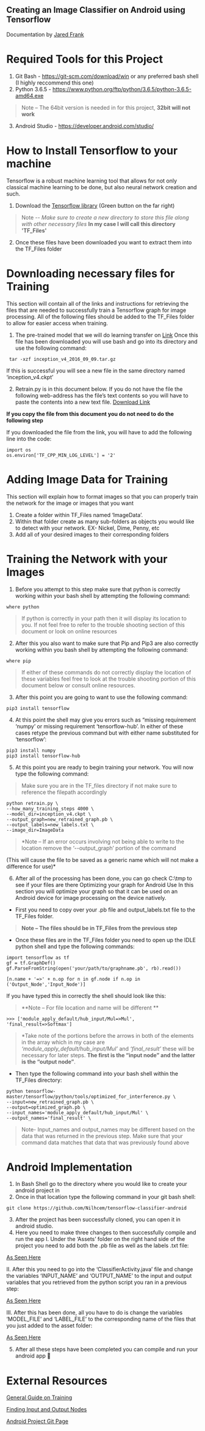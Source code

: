 ## Creating an Image Classifier on Android using Tensorflow 

Documentation by [Jared Frank](https://github.com/jfrank1120)

# Required Tools for this Project
1.	Git Bash - https://git-scm.com/download/win or any preferred bash shell (I highly reccommend this one)
2.	Python 3.6.5 - https://www.python.org/ftp/python/3.6.5/python-3.6.5-amd64.exe
> Note – The 64bit version is needed in for this project, **32bit will not work**
3.	Android Studio - https://developer.android.com/studio/



# How to Install Tensorflow to your machine
Tensorflow is a robust machine learning tool that allows for not only classical machine learning to be done, but also neural network creation and such.
1.	Download the [Tensorflow library](https://github.com/tensorflow/tensorflow) (Green button on the far right) 

> Note -- *Make sure to create a new directory to store this file along with other necessary files*
**In my case I will call this directory 'TF_Files'**
2.	Once these files have been downloaded you want to extract them into the TF_Files folder



# Downloading necessary files for Training
This section will contain all of the links and instructions for retrieving the files that are needed to successfully train a Tensorflow graph for image processing. All of the following files should be added to the TF_Files folder to allow for easier access when training.
1.	The pre-trained model that we will do learning transfer on [Link](http://download.tensorflow.org/models/inception_v4_2016_09_09.tar.gz)
Once this file has been downloaded you will use bash and go into its directory and use the following command:
```
 tar -xzf inception_v4_2016_09_09.tar.gz
```


If this is successful you will see a new file in the same directory named ‘inception_v4.ckpt’

2.	Retrain.py is in this document below. If you do not have the file the following web-address has the file’s text contents so you will have to paste the contents into a new text file. [Download Link](https://github.com/tensorflow/hub/blob/master/examples/image_retraining/retrain.py)

**If you copy the file from this document you do not need to do the following step**


If you downloaded the file from the link, you will have to add the following line into the code: 
```
import os
os.environ['TF_CPP_MIN_LOG_LEVEL'] = '2'
```



# Adding Image Data for Training
This section will explain how to format images so that you can properly train the network for the image or images that you want
1.	Create a folder within TF_Files named ‘ImageData’.
2.	Within that folder create as many sub-folders as objects you would like to detect with your network. EX- Nickel, Dime, Penny, etc
3.	Add all of your desired images to their corresponding folders 



# Training the Network with your Images
1.	Before you attempt to this step make sure that python is correctly working within your bash shell by attempting the following command:
```
where python
```
> If python is correctly in your path then it will display its location to you. If not feel free to refer to the trouble shooting section of this document or look on online resources


2.	After this you also want to make sure that Pip and Pip3 are also correctly working within you bash shell by attempting the following command:
```
where pip
```
> If either of these commands do not correctly display the location of these variables feel free to look at the trouble shooting portion of this document below or consult online resources.

3.	After this point you are going to want to use the following command:
```
pip3 install tensorflow
```


4.	At this point the shell may give you errors such as “missing requirement ‘numpy’ or missing requirement ‘tensorflow-hub’. In either of these cases retype the previous command but with either name substituted for ‘tensorflow’: 
 ```
 pip3 install numpy
 pip3 install tensorflow-hub
 ```
 
 
5.	At this point you are ready to begin training your network. You will now type the following command:
 > Make sure you are in the TF_files directory if not make sure to reference the filepath accordingly
 ```
 python retrain.py \
 --how_many_training_steps 4000 \
 --model_dir=inception_v4.ckpt \
 --output_graph=new_retrained_graph.pb \
 --output_labels=new_labels.txt \
 --image_dir=ImageData
 ```
 > *Note – If an error occurs involving not being able to write to the location remove the ‘--output_graph’ portion of the command
 
(This will cause the file to be saved as a generic name which will not make a difference for use)*



6.	After all of the processing has been done, you can go check C:\tmp to see if your files are there
Optimizing your graph for Android Use
In this section you will optimize your graph so that it can be used on an Android device for image processing on the device natively.
 - First you need to copy over your .pb file and output_labels.txt file to the TF_Files folder. 
> **Note – The files should be in TF_Files from the previous step**
 - Once these files are in the TF_Files folder you need to open up the IDLE python shell and type the following commands:
```
import tensorflow as tf
gf = tf.GraphDef()
gf.ParseFromString(open('your/path/to/graphname.pb', rb).read())
```
```
[n.name + '=>' + n.op for n in gf.node if n.op in ('Output_Node','Input_Node')]
```


If you have typed this in correctly the shell should look like this:
> **Note – For file location and name will be different **
```
>>> ['module_apply_default/hub_input/Mul=>Mul', 'final_result=>Softmax']
```
> *Take note of the portions before the arrows in both of the elements in the array which in my case are *‘module_apply_default/hub_input/Mul’* and *‘final_result’* these will be necessary for later steps. **The first is the “input node” and the latter is the “output node”**.


 - Then type the following command into your bash shell within the TF_Files directory:
```
python tensorflow-master/tensorflow/python/tools/optimized_for_interference.py \
--input=new_retrained_graph.pb \
--output=optimized_graph.pb \
--input_names='module_apply_default/hub_input/Mul' \
--output_names='final_result' \
```
> Note- Input_names and output_names may be different based on the data that was returned in the previous step. Make sure that your command data matches that data that was previously found above



# Android Implementation
1.	In Bash Shell go to the directory where you would like to create your android project in
2.	Once in that location type the following command in your git bash shell:
```
git clone https://github.com/Nilhcem/tensorflow-classifier-android
```


3.	After the project has been successfully cloned, you can open it in android studio.
4.	Here you need to make three changes to then successfully compile and run the app
I.	Under the ‘Assets’ folder on the right hand side of the project you need to add both the .pb file as well as the labels .txt file:

[As Seen Here](https://drive.google.com/open?id=1L_J4XrvFNM784KSGyBCCwzEjayxZ-gkx)

II.	After this you need to go into the ‘ClassifierActivity.java’ file and change the variables ‘INPUT_NAME’ and ‘OUTPUT_NAME’ to the input and output variables that you retrieved from the python script you ran in a previous step:

[As Seen Here](https://drive.google.com/open?id=18-OjQcViL1a00hzmprxUXfcehnEev3SY)
 
III.	After this has been done, all you have to do is change the variables ‘MODEL_FILE’ and ‘LABEL_FILE’ to the corresponding name of the files that you just added to the asset folder:

[As Seen Here](https://drive.google.com/open?id=1fJjiGrxoHFHuXWQx9YNdSi6sIqslGtim)
 
5.  After all these steps have been completed you can compile and run your android app 




# External Resources 
[General Guide on Training](http://nilhcem.com/android/custom-tensorflow-classifier)

[Finding Input and Output Nodes](https://stackoverflow.com/questions/43517959/given-a-tensor-flow-model-graph-how-to-find-the-input-node-and-output-node-name)

[Android Project Git Page](https://github.com/Nilhcem/tensorflow-classifier-android)
